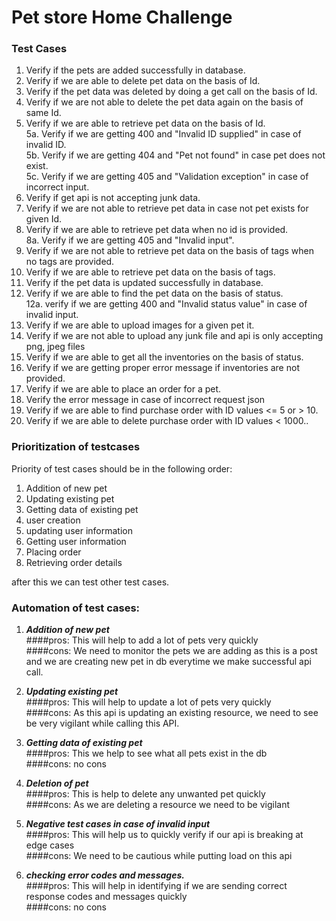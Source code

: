 # Pet store Home Challenge

### Test Cases
1. Verify if the pets are added successfully in database.
2. Verify if we are able to delete pet data on the basis of Id.
3. Verify if the pet data was deleted by doing a get call on the basis of Id.
4. Verify if we are not able to delete the pet data again on the basis of same Id.
5. Verify if we are able to retrieve pet data on the basis of Id.</br>
   5a. Verify if we are getting 400 and "Invalid ID supplied" in case of invalid ID.</br>
   5b. Verify if we are getting 404 and "Pet not found" in case pet does not exist.</br>
   5c. Verify if we are getting 405 and "Validation exception" in case of incorrect input.
6. Verify if get api is not accepting junk data.
7. Verify if we are not able to retrieve pet data in case not pet exists for given Id.
8. Verify if we are able to retrieve pet data when no id is provided.</br>
   8a. Verify if we are getting 405 and "Invalid input".
9. Verify if we are not able to retrieve pet data on the basis of tags when no tags are provided.
10. Verify if we are able to retrieve pet data on the basis of tags.
11. Verify if the pet data is updated successfully in database.
12. Verify if we are able to find the pet data on the basis of status.</br>
    12a. verify if we are getting 400 and "Invalid status value" in case of invalid input.
13. Verify if we are able to upload images for a given pet it.
14. Verify if we are not able to upload any junk file and api is only accepting png, jpeg files
15. Verify if we are able to get all the inventories on the basis of status.
16. Verify if we are getting proper error message if inventories are not provided.
17. Verify if we are able to place an order for a pet.
18. Verify the error message in case of incorrect request json
19. Verify if we are able to find purchase order with ID values <= 5 or > 10.
20. Verify if we are able to delete purchase order with ID values < 1000..

### Prioritization of testcases
Priority of test cases should be in the following order:
1. Addition of new pet
2. Updating existing pet
3. Getting data of existing pet
4. user creation
5. updating user information
6. Getting user information
7. Placing order
8. Retrieving order details 

after this we can test other test cases.

### Automation of test cases:
1. ***Addition of new pet***</br>
   ####pros:
    This will help to add a lot of pets very quickly</br>
   ####cons:
    We need to monitor the pets we are adding as this is a post and we are creating new pet in db everytime we make successful api call.
   
2. ***Updating existing pet***</br>
   ####pros:
   This will help to update a lot of pets very quickly</br>
   ####cons:
    As this api is updating an existing resource, we need to see be very vigilant while calling this API.

3. ***Getting data of existing pet***</br>
   ####pros:
    This we help to see what all pets exist in the db</br>
   ####cons:
   no cons
   
4. ***Deletion of pet***</br>
   ####pros:
    This is help to delete any unwanted pet quickly</br>
   ####cons:
    As we are deleting a resource we need to be vigilant
   
5. ***Negative test cases in case of invalid input***</br>
   ####pros:
    This will help us to quickly verify if our api is breaking at edge cases</br>
   ####cons:
    We need to be cautious while putting load on this api   

6. ***checking error codes and messages.***</br>
   ####pros:
    This will help in identifying if we are sending correct response codes and messages quickly</br>
   ####cons:
    no cons
